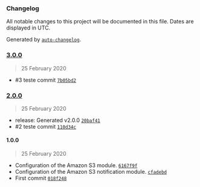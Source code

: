 ### Changelog

All notable changes to this project will be documented in this file. Dates are displayed in UTC.

Generated by [`auto-changelog`](https://github.com/CookPete/auto-changelog).

### [3.0.0](https://github.com/leandromoreirati/tf-module-bucket/compare/2.0.0...3.0.0)

> 25 February 2020

- #3 teste commit [`7b05bd2`](https://github.com/leandromoreirati/tf-module-bucket/commit/7b05bd2e76d6219b57df56324b59776de61b0154)

### [2.0.0](https://github.com/leandromoreirati/tf-module-bucket/compare/1.0.0...2.0.0)

> 25 February 2020

- release: Generated v2.0.0 [`20baf41`](https://github.com/leandromoreirati/tf-module-bucket/commit/20baf412b889b6a4123dc2ce927271218210e433)
- #2 teste commit [`110d34c`](https://github.com/leandromoreirati/tf-module-bucket/commit/110d34cdc70b9679d1852393fbc03844403e0a61)

#### 1.0.0

> 25 February 2020

- Configuration of the Amazon S3 module. [`6167f9f`](https://github.com/leandromoreirati/tf-module-bucket/commit/6167f9f862ba97f45d59e1b337e74c1d166efdf2)
- Configuration of the Amazon S3 notification module. [`cfadebd`](https://github.com/leandromoreirati/tf-module-bucket/commit/cfadebd7a402509323243942666f346b78d5f3c8)
- First commit [`018f248`](https://github.com/leandromoreirati/tf-module-bucket/commit/018f2484e79edf38390c9cd5b808e13074b1e346)
